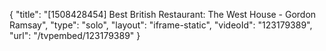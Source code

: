 {
    "title": "[1508428454] Best British Restaurant: The West House - Gordon Ramsay",
    "type": "solo",
    "layout": "iframe-static",
    "videoId": "123179389",
    "url": "\/tvpembed\/123179389"
}